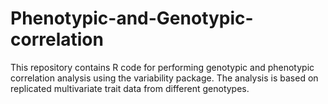 # Phenotypic-and-Genotypic-correlation
This repository contains R code for performing genotypic and phenotypic correlation analysis using the variability package. The analysis is based on replicated multivariate trait data from different genotypes.

